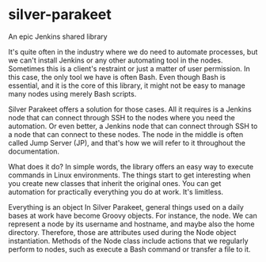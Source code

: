 # silver-parakeet
An epic Jenkins shared library

It's quite often in the industry where we do need to automate processes, but we can't install Jenkins or any other automating tool in the nodes. Sometimes this is a client's restraint or just a matter of user permission. In this case, the only tool we have is often Bash. Even though Bash is essential, and it is the core of this library, it might not be easy to manage many nodes using merely Bash scripts.

Silver Parakeet offers a solution for those cases. All it requires is a Jenkins node that can connect through SSH to the nodes where you need the automation. Or even better, a Jenkins node that can connect through SSH to a node that can connect to these nodes. The node in the middle is often called Jump Server (JP), and that's how we will refer to it throughout the documentation.

What does it do?
In simple words, the library offers an easy way to execute commands in Linux environments. The things start to get interesting when you create new classes that inherit the original ones. You can get automation for practically everything you do at work. It's limitless.

Everything is an object
In Silver Parakeet, general things used on a daily bases at work have become Groovy objects. For instance, the node. We can represent a node by its username and hostname, and maybe also the home directory. Therefore, those are attributes used during the Node object instantiation. Methods of the Node class include actions that we regularly perform to nodes, such as execute a Bash command or transfer a file to it.


